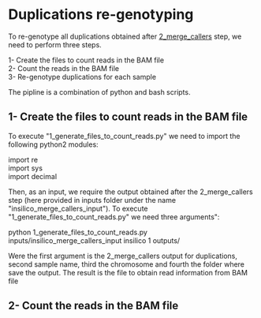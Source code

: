 # Duplications re-genotyping  

To re-genotype all duplications obtained after [2_merge_callers](https://github.com/gcatbiobank/GCAT_panel/tree/main/2_merge_callers) step, we need to perform three steps.

1- Create the files to count reads in the BAM file  
2- Count the reads in the BAM file  
3- Re-genotype duplications for each sample  

The pipline is a combination of python and bash scripts.

## 1- Create the files to count reads in the BAM file

To execute "1_generate_files_to_count_reads.py" we need to import the following python2 modules:

import re  
import sys  
import decimal  

Then, as an input, we require the output obtained after the 2_merge_callers step (here provided in inputs folder under the name "insilico_merge_callers_input"). To execute "1_generate_files_to_count_reads.py" we need three arguments":

python 1_generate_files_to_count_reads.py inputs/insilico_merge_callers_input insilico 1 outputs/

Were the first argument is the 2_merge_callers output for duplications, second sample name, third the chromosome and fourth the folder where save the output. The result is the file to obtain read information from BAM file  

## 2- Count the reads in the BAM file
